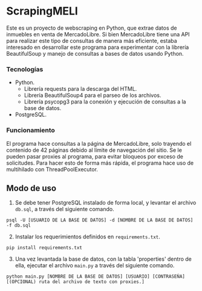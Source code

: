 # ScrapingMELI
Este es un proyecto de webscraping  en Python, que extrae datos de inmuebles en venta de MercadoLibre. Si bien MercadoLibre tiene una API para realizar este tipo de consultas de manera más eficiente, estaba interesado en desarrollar este programa para experimentar con la librería BeautifulSoup y manejo de consultas a bases de datos usando Python. 

### Tecnologías
- Python. 
    - Librería requests para la descarga del HTML. 
    - Librería BeautifulSoup4 para el parseo de los archivos.
    - Librería psycopg3 para la conexión y ejecución de consultas a la base de datos.
- PostgreSQL.

### Funcionamiento
El programa hace consultas a la página de MercadoLibre, solo trayendo el contenido de 42 páginas debido al límite de navegación del sitio. Se le pueden pasar proxies al programa, para evitar bloqueos por exceso de solicitudes. Para hacer esto de forma más rápida, el programa hace uso de multihilado con ThreadPoolExecutor.

## Modo de uso
1. Se debe tener PostgreSQL instalado de forma local, y levantar el archivo ```db.sql```, a través del siguiente comando.

```
psql -U [USUARIO DE LA BASE DE DATOS] -d [NOMBRE DE LA BASE DE DATOS] -f db.sql
```

2. Instalar los requerimientos definidos en ```requirements.txt```.

```
pip install requirements.txt
```

3. Una vez levantada la base de datos, con la tabla 'properties' dentro de ella, ejecutar el archivo ```main.py``` a través del siguiente comando.

```
python main.py [NOMBRE DE LA BASE DE DATOS] [USUARIO] [CONTRASEÑA] [(OPCIONAL) ruta del archivo de texto con proxies.]
```
